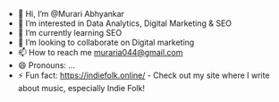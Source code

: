 - 👋 Hi, I’m @Murari Abhyankar
- 👀 I’m interested in Data Analytics, Digital Marketing & SEO
- 🌱 I’m currently learning SEO 
- 💞️ I’m looking to collaborate on Digital marketing
- 📫 How to reach me muraria044@gmail.com 
- 😄 Pronouns: ...
- ⚡ Fun fact: https://indiefolk.online/ - Check out my site where I write about music, especially Indie Folk!

<!---
Murariabhyankar/Murariabhyankar is a ✨ special ✨ repository because its `README.md` (this file) appears on your GitHub profile.
You can click the Preview link to take a look at your changes.
--->
